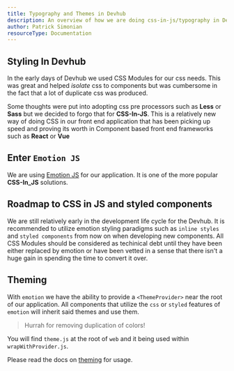 ```yaml
---
title: Typography and Themes in Devhub
description: An overview of how we are doing css-in-js/typography in Devhub
author: Patrick Simonian
resourceType: Documentation
---
```


## Styling In Devhub

In the early days of Devhub we used CSS Modules for our css needs. This was great and helped _isolate_
css to components but was cumbersome in the fact that a lot of duplicate css was produced. 

Some thoughts were put into adopting css pre processors such as __Less__ or __Sass__ but we decided to
forgo that for __CSS-In-JS__. This is a relatively new way of doing CSS in our front end application that
has been picking up speed and proving its worth in Component based front end frameworks such as __React__
or __Vue__

## Enter `Emotion JS`

We are using [Emotion JS](https://emotion.sh/docs/introduction) for our application. It is one of the
more popular __CSS-In_JS__ solutions. 

## Roadmap to CSS in JS and styled components

We are still relatively early in the development life cycle for the Devhub. It is recommended to utilize
emotion styling paradigms such as `inline styles` and `styled components` from now on when developing new
components. All CSS Modules should be considered as techinical debt until they have been either replaced
by emotion or have been vetted in a sense that there isn't a huge gain in spending the time to convert it over.


## Theming

With `emotion` we have the ability to provide a `<ThemeProvider>` near the root of our application. All
components that utilize the `css` or `styled` features of `emotion` will inherit said themes and use them.
> Hurrah for removing duplication of colors!

You will find `theme.js` at the root of `web` and it being used within `wrapWithProvider.js`.

Please read the docs on [theming](https://emotion.sh/docs/theming) for usage.

